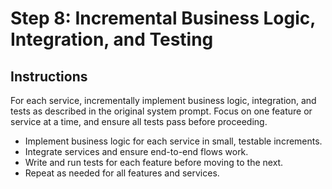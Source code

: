 # Step 8: Incremental Business Logic, Integration, and Testing

## Instructions

For each service, incrementally implement business logic, integration, and tests as described in the original system prompt. Focus on one feature or service at a time, and ensure all tests pass before proceeding.

- Implement business logic for each service in small, testable increments.
- Integrate services and ensure end-to-end flows work.
- Write and run tests for each feature before moving to the next.
- Repeat as needed for all features and services.
